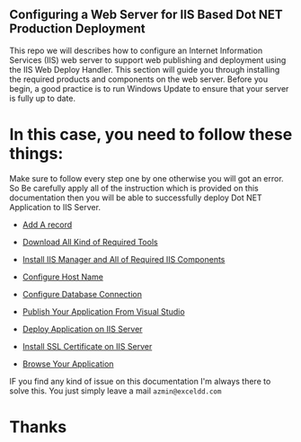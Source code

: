 ## Configuring a Web Server for IIS Based Dot NET Production Deployment

This repo we will describes how to configure an Internet Information Services (IIS) web server to support web publishing and deployment using the IIS Web Deploy Handler. This section will guide you through installing the required products and components on the web server. Before you begin, a good practice is to run Windows Update to ensure that your server is fully up to date.

# In this case, you need to follow these things:

Make sure to follow every step one by one otherwise you will got an error. So Be carefully apply all of the instruction which is provided on this documentation then you will be able to successfully deploy Dot NET Application to IIS Server. 

* [Add A record](https://github.com/excel-azmin/IIS-Production-Deployment/wiki/Add-A-record)

* [Download All Kind of Required Tools](https://github.com/excel-azmin/IIS-Production-Deployment/wiki/Download-Tools)

* [Install IIS Manager and All of Required IIS Components](https://github.com/excel-azmin/IIS-Production-Deployment/wiki/Install-IIS-and-All-of-Required-IIS-Components)

* [Configure Host Name](https://github.com/excel-azmin/IIS-Production-Deployment/wiki/Configure-Host-Name)

* [Configure Database Connection](https://github.com/excel-azmin/IIS-Production-Deployment/wiki/Configure-Database)

* [Publish Your Application From Visual Studio](https://github.com/excel-azmin/IIS-Production-Deployment/wiki/Publish-Your-Application)

* [Deploy Application on IIS Server](https://github.com/excel-azmin/IIS-Production-Deployment/wiki/Deploy-Application-on-Your-Server)

* [Install SSL Certificate on IIS Server](https://github.com/excel-azmin/IIS-Production-Deployment/wiki/Install-SSL-Certificate-on-IIS-Server)

* [Browse Your Application](https://github.com/excel-azmin/IIS-Production-Deployment/wiki/Browse-Your-Application)


IF you find any kind of issue on this documentation I'm always there to solve this. You just simply leave a mail `azmin@exceldd.com` 

# Thanks

